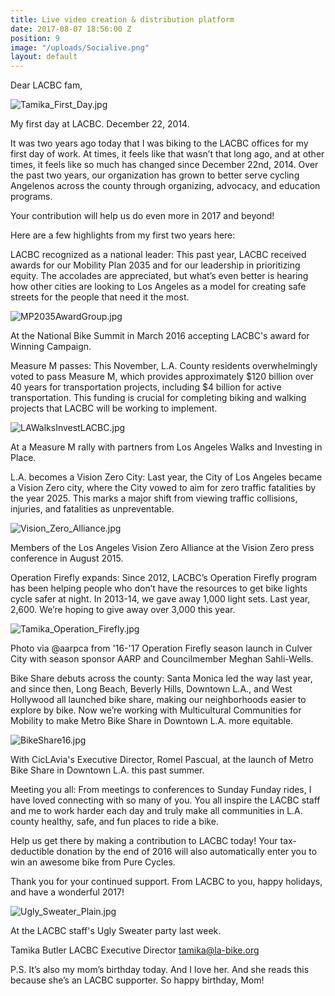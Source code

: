 ```yaml
---
title: Live video creation & distribution platform
date: 2017-08-07 18:56:00 Z
position: 9
image: "/uploads/Socialive.png"
layout: default
---
```


Dear LACBC fam,

![Tamika_First_Day.jpg](/uploads/Tamika_First_Day.jpg)

My first day at LACBC. December 22, 2014.

It was two years ago today that I was biking to the LACBC offices for my first day of work. At times, it feels like that wasn’t that long ago, and at other times, it feels like so much has changed since December 22nd, 2014. Over the past two years, our organization has grown to better serve cycling Angelenos across the county through organizing, advocacy, and education programs.

Your contribution will help us do even more in 2017 and beyond!

Here are a few highlights from my first two years here:

LACBC recognized as a national leader: This past year, LACBC received awards for our Mobility Plan 2035 and for our leadership in prioritizing equity. The accolades are appreciated, but what’s even better is hearing how other cities are looking to Los Angeles as a model for creating safe streets for the people that need it the most.

![MP2035AwardGroup.jpg](/uploads/MP2035AwardGroup.jpg)

At the National Bike Summit in March 2016 accepting LACBC's award for Winning Campaign.

Measure M passes: This November, L.A. County residents overwhelmingly voted to pass Measure M, which provides approximately $120 billion over 40 years for transportation projects, including $4 billion for active transportation. This funding is crucial for completing biking and walking projects that LACBC will be working to implement.

![LAWalksInvestLACBC.jpg](/uploads/LAWalksInvestLACBC.jpg)

At a Measure M rally with partners from Los Angeles Walks and Investing in Place.

L.A. becomes a Vision Zero City: Last year, the City of Los Angeles became a Vision Zero city, where the City vowed to aim for zero traffic fatalities by the year 2025. This marks a major shift from viewing traffic collisions, injuries, and fatalities as unpreventable.

![Vision_Zero_Alliance.jpg](/uploads/Vision_Zero_Alliance.jpg)

Members of the Los Angeles Vision Zero Alliance at the Vision Zero press conference in August 2015.

Operation Firefly expands: Since 2012, LACBC’s Operation Firefly program has been helping people who don’t have the resources to get bike lights cycle safer at night. In 2013-14, we gave away 1,000 light sets. Last year, 2,600. We’re hoping to give away over 3,000 this year.

![Tamika_Operation_Firefly.jpg](/uploads/Tamika_Operation_Firefly.jpg)

Photo via @aarpca from '16-'17 Operation Firefly season launch in Culver City with season sponsor AARP and Councilmember Meghan Sahli-Wells.

Bike Share debuts across the county: Santa Monica led the way last year, and since then, Long Beach, Beverly Hills, Downtown L.A., and West Hollywood all launched bike share, making our neighborhoods easier to explore by bike. Now we’re working with Multicultural Communities for Mobility to make Metro Bike Share in Downtown L.A. more equitable.

![BikeShare16.jpg](/uploads/BikeShare16.jpg)

With CicLAvia's Executive Director, Romel Pascual, at the launch of Metro Bike Share in Downtown L.A. this past summer.

Meeting you all: From meetings to conferences to Sunday Funday rides, I have loved connecting with so many of you. You all inspire the LACBC staff and me to work harder each day and truly make all communities in L.A. county healthy, safe, and fun places to ride a bike.

Help us get there by making a contribution to LACBC today! Your tax-deductible donation by the end of 2016 will also automatically enter you to win an awesome bike from Pure Cycles.

Thank you for your continued support. From LACBC to you, happy holidays, and have a wonderful 2017!

![Ugly_Sweater_Plain.jpg](/uploads/Ugly_Sweater_Plain.jpg)

At the LACBC staff's Ugly Sweater party last week.

Tamika Butler
LACBC Executive Director
tamika@la-bike.org

P.S. It’s also my mom’s birthday today. And I love her. And she reads this because she’s an LACBC supporter. So happy birthday, Mom!
